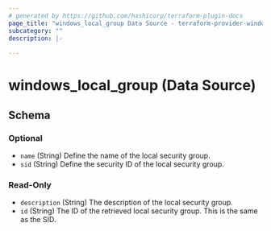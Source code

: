 ```yaml
---
# generated by https://github.com/hashicorp/terraform-plugin-docs
page_title: "windows_local_group Data Source - terraform-provider-windows"
subcategory: ""
description: |-
  
---
```


# windows_local_group (Data Source)





<!-- schema generated by tfplugindocs -->
## Schema

### Optional

- `name` (String) Define the name of the local security group.
- `sid` (String) Define the security ID of the local security group.

### Read-Only

- `description` (String) The description of the local security group.
- `id` (String) The ID of the retrieved local security group. This is the same as the SID.
